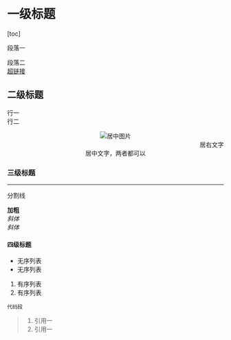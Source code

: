 
# 一级标题
[toc]

段落一  

段落二  
[超链接](https://www.baidu.com/)

## 二级标题
行一  
行二  

<div align="center">
    <img src="连接" alt="居中图片">
</div>

<div align="right">
    居右文字
</div>
<div style="text-align: center;">
    居中文字，两者都可以
</div>

### 三级标题
---
分割线

**加粗**  
*斜体*  
_斜体_  
#### 四级标题
- 无序列表
- 无序列表

1. 有序列表
2. 有序列表

`代码段`

> 1. 引用一
> 2. 引用一



